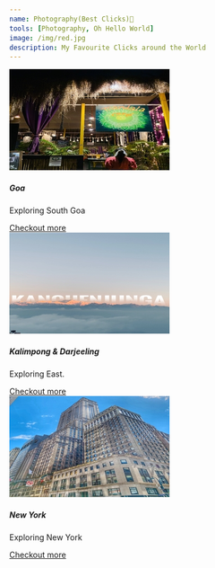 ```yaml
---
name: Photography(Best Clicks)📸
tools: [Photography, Oh Hello World]
image: /img/red.jpg
description: My Favourite Clicks around the World
---
```


<div class="card-group">
  <div class="card">
    <img class="card-img-top" src="/img/resize/goaresize.jpg" alt="Go Goa">
    <div class="card-body">
      <h5 class="card-title">Goa</h5>
      <p class="card-text">Exploring South Goa</p>
    </div>
    <div class="card-footer">
      <a href="#" class="btn btn-dark">Checkout more</a>
    </div>
  </div>
  <div class="card">
    <img class="card-img-top" src="/img/resize/kanchenjungaresize.jpg" alt="Darjeeling and Kalimpong">
    <div class="card-body">
      <h5 class="card-title">Kalimpong & Darjeeling</h5>
      <p class="card-text">Exploring East.</p>
    </div>
    <div class="card-footer">
      <a href="#" class="btn btn-dark">Checkout more</a>
    </div>
  </div>
  <div class="card">
    <img class="card-img-top" src="/img/resize/newyorkresize.jpg" alt="New York">
    <div class="card-body">
      <h5 class="card-title">New York</h5>
      <p class="card-text">Exploring New York</p>
    </div>
    <div class="card-footer">
      <a href="#" class="btn btn-dark">Checkout more</a>
    </div>
  </div>
</div>